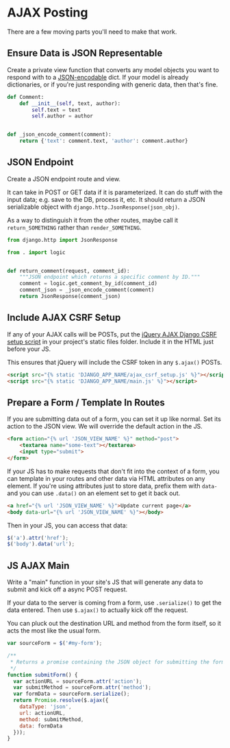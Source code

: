 # AJAX Posting

There are a few moving parts you'll need to make that work.

## Ensure Data is JSON Representable

Create a private view function that converts any model objects you want to respond with to a [JSON-encodable](/notes/json.md) dict.
If your model is already dictionaries, or if you're just responding with generic data, then that's fine.

```py
def Comment:
    def __init__(self, text, author):
        self.text = text
        self.author = author


def _json_encode_comment(comment):
    return {'text': comment.text, 'author': comment.author}
```

## JSON Endpoint

Create a JSON endpoint route and view.

It can take in POST or GET data if it is parameterized.
It can do stuff with the input data; e.g. save to the DB, process it, etc.
It should return a JSON serializable object with `django.http.JsonResponse(json_obj)`.

As a way to distinguish it from the other routes, maybe call it `return_SOMETHING` rather than `render_SOMETHING`.

```py
from django.http import JsonResponse

from . import logic


def return_comment(request, comment_id):
    """JSON endpoint which returns a specific comment by ID."""
    comment = logic.get_comment_by_id(comment_id)
    comment_json = _json_encode_comment(comment)
    return JsonResponse(comment_json)
```

## Include AJAX CSRF Setup

If any of your AJAX calls will be POSTs, put the [jQuery AJAX Django CSRF setup script](/demos/ajax_csrf_setup.js) in your project's static files folder.
Include it in the HTML just before your JS.

This ensures that jQuery will include the CSRF token in any `$.ajax()` POSTs.

```html
<script src="{% static 'DJANGO_APP_NAME/ajax_csrf_setup.js' %}"></script>
<script src="{% static 'DJANGO_APP_NAME/main.js' %}"></script>
```

## Prepare a Form / Template In Routes

If you are submitting data out of a form, you can set it up like normal.
Set its action to the JSON view.
We will override the default action in the JS.

```html
<form action="{% url 'JSON_VIEW_NAME' %}" method="post">
    <textarea name="some-text"></textarea>
    <input type="submit">
</form>
```

If your JS has to make requests that don't fit into the context of a form, you can template in your routes and other data via HTML attributes on any element.
If you're using attributes just to store data, prefix them with `data-` and you can use `.data()` on an element set to get it back out.

```html
<a href="{% url 'JSON_VIEW_NAME' %}">Update current page</a>
<body data-url="{% url 'JSON_VIEW_NAME' %}"></body>
```

Then in your JS, you can access that data:

```js
$('a').attr('href');
$('body').data('url');
```

## JS AJAX Main

Write a "main" function in your site's JS that will generate any data to submit and kick off a async POST request.

If your data to the server is coming from a form, use `.serialize()` to get the data entered.
Then use `$.ajax()` to actually kick off the request.

You can pluck out the destination URL and method from the form itself, so it acts the most like the usual form.

```js
var sourceForm = $('#my-form');

/**
 * Returns a promise containing the JSON object for submitting the form.
 */
function submitForm() {
  var actionURL = sourceForm.attr('action');
  var submitMethod = sourceForm.attr('method');
  var formData = sourceForm.serialize();
  return Promise.resolve($.ajax({
    dataType: 'json',
    url: actionURL,
    method: submitMethod,
    data: formData
  }));
}
```
